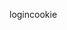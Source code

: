 logincookie
<?php
header('Content-type: text/html; charset=utf-8');
if(($_POST['username']!=null) && ($_POST['password']!=null)){
    $userName=$_POST['username'];
    $password=$_POST['password'];
$conn=mysqli_connect('localhost','admin','admin123');
    if ($conn === false) {
     die("ERROR: Could not connect. " . mysqli_connect_error());
}

mysqli_select_db($conn,'login');
$sql="select * from user where username = '$userName'";
$res=mysqli_query($conn,$sql);
$row=mysqli_fetch_array($res);

if($row['username']!=$userName){
    echo '登陆不能';
    header('Location:fail.php');
}
else if($row['username']!=$userName||$row['password']!=$password) {
    echo '不能登陆';
    header('Location:fail.php');
}
elseif($row['username']==$userName&&$row['password'] ==$password) {    
    //如果密码验证通过，设置一个cookies，把用户名保存在客户端
    setcookie('username',$userName,time()+3600);//设置一个小时
    //最后跳转到登录后的欢迎页面
    echo '登陆成功';
    header('Location:welcome.php');//跳转到最后的欢迎页面
}


}
else {
	echo '登陆失败';
	header('Location:fail.php');//跳转到失败页面
}